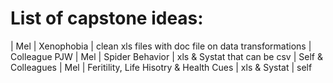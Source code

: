 # List of capstone ideas:
| Mel | Xenophobia | clean xls files with doc file on data transformations | Colleague PJW
| Mel | Spider Behavior | xls & Systat that can be csv | Self & Colleagues
| Mel | Feritility, Life Hisotry & Health Cues | xls & Systat | self

